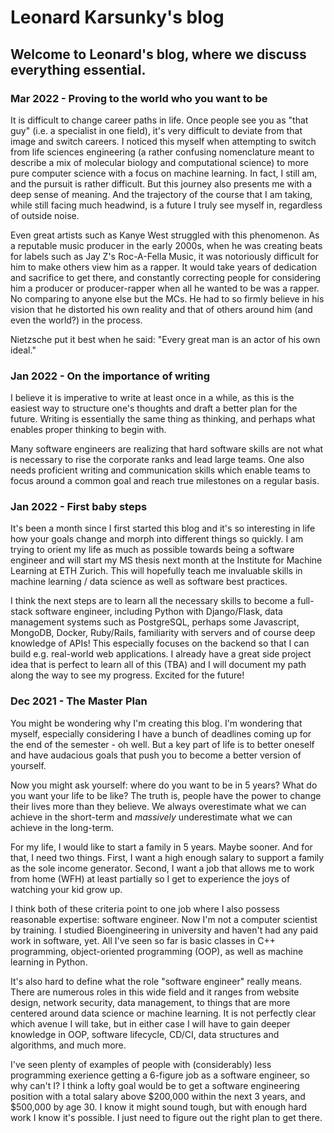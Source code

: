 # Leonard Karsunky's blog

## Welcome to Leonard's blog, where we discuss everything essential.

### Mar 2022 - Proving to the world who you want to be
It is difficult to change career paths in life. Once people see you as "that guy" (i.e. a specialist in one field), it's very difficult to deviate from that image and switch careers. I noticed this myself when attempting to switch from life sciences engineering (a rather confusing nomenclature meant to describe a mix of molecular biology and computational science) to more pure computer science with a focus on machine learning. In fact, I still am, and the pursuit is rather difficult. But this journey also presents me with a deep sense of meaning. And the trajectory of the course that I am taking, while still facing much headwind, is a future I truly see myself in, regardless of outside noise.

Even great artists such as Kanye West struggled with this phenomenon. As a reputable music producer in the early 2000s, when he was creating beats for labels such as Jay Z's Roc-A-Fella Music, it was notoriously difficult for him to make others view him as a rapper. It would take years of dedication and sacrifice to get there, and constantly correcting people for considering him a producer or producer-rapper when all he wanted to be was a rapper. No comparing to anyone else but the MCs. He had to so firmly believe in his vision that he distorted his own reality and that of others around him (and even the world?) in the process.

Nietzsche put it best when he said: "Every great man is an actor of his own ideal."

### Jan 2022 - On the importance of writing
I believe it is imperative to write at least once in a while, as this is the easiest way to structure one's thoughts and draft a better plan for the future. Writing is essentially the same thing as thinking, and perhaps what enables proper thinking to begin with.

Many software engineers are realizing that hard software skills are not what is necessary to rise the corporate ranks and lead large teams. One also needs proficient writing and communication skills which enable teams to focus around a common goal and reach true milestones on a regular basis.

### Jan 2022 - First baby steps

It's been a month since I first started this blog and it's so interesting in life how your goals change and morph into different things so quickly. I am trying to orient my life as much as possible towards being a software engineer and will start my MS thesis next month at the Institute for Machine Learning at ETH Zurich. This will hopefully teach me invaluable skills in machine learning / data science as well as software best practices.

I think the next steps are to learn all the necessary skills to become a full-stack software engineer, including Python with Django/Flask, data management systems such as PostgreSQL, perhaps some Javascript, MongoDB, Docker, Ruby/Rails, familiarity with servers and of course deep knowledge of APIs! This especially focuses on the backend so that I can build e.g. real-world web applications. I already have a great side project idea that is perfect to learn all of this (TBA) and I will document my path along the way to see my progress. Excited for the future!

### Dec 2021 - The Master Plan

You might be wondering why I'm creating this blog. I'm wondering that myself, especially considering I have a bunch of deadlines coming up for the end of the semester - oh well. But a key part of life is to better oneself and have audacious goals that push you to become a better version of yourself.

Now you might ask yourself: where do you want to be in 5 years? What do you want your life to be like? The truth is, people have the power to change their lives more than they believe. We always overestimate what we can achieve in the short-term and _massively_ underestimate what we can achieve in the long-term.

For my life, I would like to start a family in 5 years. Maybe sooner. And for that, I need two things. First, I want a high enough salary to support a family as the sole income generator. Second, I want a job that allows me to work from home (WFH) at least partially so I get to experience the joys of watching your kid grow up.

I think both of these criteria point to one job where I also possess reasonable expertise: software engineer. Now I'm not a computer scientist by training. I studied Bioengineering in university and haven't had any paid work in software, yet. All I've seen so far is basic classes in C++ programming, object-oriented programming (OOP), as well as machine learning in Python.

It's also hard to define what the role "software engineer" really means. There are numerous roles in this wide field and it ranges from website design, network security, data management, to things that are more centered around data science or machine learning. It is not perfectly clear which avenue I will take, but in either case I will have to gain deeper knowledge in OOP, software lifecycle, CD/CI, data structures and algorithms, and much more.

I've seen plenty of examples of people with (considerably) less programming exerience getting a 6-figure job as a software engineer, so why can't I? I think a lofty goal would be to get a software engineering position with a total salary above $200,000 within the next 3 years, and $500,000 by age 30. I know it might sound tough, but with enough hard work I know it's possible. I just need to figure out the right plan to get there.
